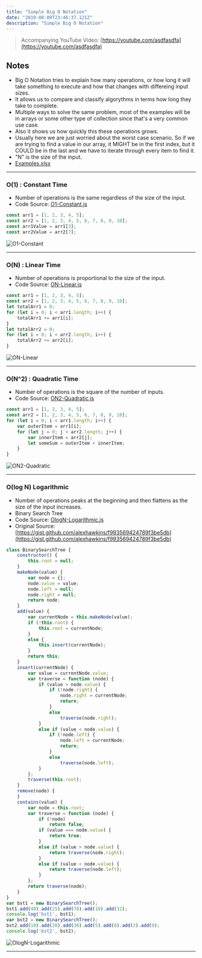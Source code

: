```yaml
---
title: "Simple Big O Notation"
date: "2019-08-09T23:46:37.121Z"
description: "Simple Big O Notation"
---
```


> Accompanying YouTube Video: [https://youtube.com/asdfasdfa](https://youtube.com/asdfasdfa)

## Notes
- Big O Notation tries to explain how many operations, or how long it will take something to execute and how that changes with differeing input sizes.
- It allows us to compare and classify algorythms in terms how long they take to complete.
- Multiple ways to solve the same problem, most of the examples will be in arrays or some other type of collection since that's a very common use case.
- Also it shows us how quickly this these operations grows.
- Usually here we are just worried about the worst case scenario. So if we are trying to find a value in our array, it MIGHT be in the first index, but it COULD be in the last and we have to iterate through every item to find it.
- "N" is the size of the input.
- [Examples.xlsx](./Examples.xlsx)

---

### O(1) : Constant Time
- Number of operations is the same regardless of the size of the input.
- Code Source: [O1-Constant.js](O1-Constant.js)
```javascript
const arr1 = [1, 2, 3, 4, 5];
const arr2 = [1, 2, 3, 4, 5, 6, 7, 8, 9, 10];
const arr1Value = arr1[3];
const arr2Value = arr2[7];
```
![O1-Constant](./O1-Constant.PNG "O1 Constant")

---

### O(N) : Linear Time
- Number of operations is proportional to the size of the input.
- Code Source: [ON-Linear.js](ON-Linear.js)
```javascript
const arr1 = [1, 2, 3, 4, 5];
const arr2 = [1, 2, 3, 4, 5, 6, 7, 8, 9, 10];
let totalArr1 = 0;
for (let i = 0; i < arr1.length; i++) {
    totalArr1 += arr1[i];
}
let totalArr2 = 0;
for (let i = 0; i < arr2.length; i++) {
    totalArr2 += arr2[i];
}
```
![ON-Linear](./ON-Linear.PNG "ON-Linear")

---

### O(N^2) : Quadratic Time
- Number of operations is the square of the number of inputs.
- Code Source: [ON2-Quadratic.js](ON2-Quadratic.js)
```javascript
const arr1 = [1, 2, 3, 4, 5];
const arr2 = [1, 2, 3, 4, 5, 6, 7, 8, 9, 10];
for (let i = 0; i < arr1.length; i++) {
    var outerItem = arr1[i];
    for (let j = 0; j < arr2.length; j++) {
        var innerItem = arr2[j];
        let someSum = outerItem + innerItem;
    }
}
```
![ON2-Quadratic](./ON2-Quadratic.PNG "ON2-Quadratic")

---

### O(log N) Logarithmic 
- Number of operations peaks at the beginning and then flattens as the size of the input increases.
- Binary Search Tree
- Code Source: [OlogN-Logarithmic.js](OlogN-Logarithmic.js)
- Original Source: [https://gist.github.com/alexhawkins/f993569424789f3be5db](https://gist.github.com/alexhawkins/f993569424789f3be5db)
```javascript
class BinarySearchTree {
    constructor() {
        this.root = null;
    }
    makeNode(value) {
        var node = {};
        node.value = value;
        node.left = null;
        node.right = null;
        return node;
    }
    add(value) {
        var currentNode = this.makeNode(value);
        if (!this.root) {
            this.root = currentNode;
        }
        else {
            this.insert(currentNode);
        }
        return this;
    }
    insert(currentNode) {
        var value = currentNode.value;
        var traverse = function (node) {
            if (value > node.value) {
                if (!node.right) {
                    node.right = currentNode;
                    return;
                }
                else
                    traverse(node.right);
            }
            else if (value < node.value) {
                if (!node.left) {
                    node.left = currentNode;
                    return;
                }
                else
                    traverse(node.left);
            }
        };
        traverse(this.root);
    }
    remove(node) {
    }
    contains(value) {
        var node = this.root;
        var traverse = function (node) {
            if (!node)
                return false;
            if (value === node.value) {
                return true;
            }
            else if (value > node.value) {
                return traverse(node.right);
            }
            else if (value < node.value) {
                return traverse(node.left);
            }
        };
        return traverse(node);
    }
}
var bst1 = new BinarySearchTree();
bst1.add(40).add(25).add(78).add(10).add(32);
console.log('bst1', bst1);
var bst2 = new BinarySearchTree();
bst2.add(10).add(20).add(30).add(5).add(8).add(3).add(9);
console.log('bst2', bst2);
```
![OlogN-Logarithmic](./OlogN-Logarithmic.PNG "OlogN-Logarithmic")
  
---